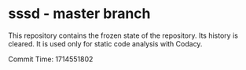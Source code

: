 # sssd - master branch

This repository contains the frozen state of the repository.
Its history is cleared. It is used only for static code
analysis with Codacy.

Commit Time: 1714551802